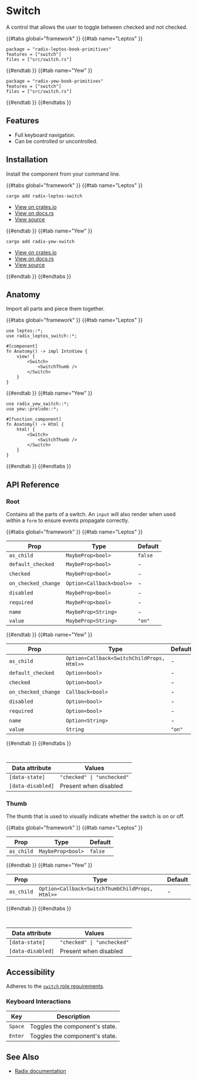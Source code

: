 # Switch

A control that allows the user to toggle between checked and not checked.

{{#tabs global="framework" }}
{{#tab name="Leptos" }}

```toml,trunk
package = "radix-leptos-book-primitives"
features = ["switch"]
files = ["src/switch.rs"]
```

{{#endtab }}
{{#tab name="Yew" }}

```toml,trunk
package = "radix-yew-book-primitives"
features = ["switch"]
files = ["src/switch.rs"]
```

{{#endtab }}
{{#endtabs }}

## Features

-   Full keyboard navigation.
-   Can be controlled or uncontrolled.

## Installation

Install the component from your command line.

{{#tabs global="framework" }}
{{#tab name="Leptos" }}

```shell
cargo add radix-leptos-switch
```

-   [View on crates.io](https://crates.io/crates/radix-leptos-switch)
-   [View on docs.rs](https://docs.rs/radix-leptos-switch/latest/radix_leptos_switch/)
-   [View source](https://github.com/RustForWeb/radix/tree/main/packages/primitives/leptos/switch)

{{#endtab }}
{{#tab name="Yew" }}

```shell
cargo add radix-yew-switch
```

-   [View on crates.io](https://crates.io/crates/radix-yew-switch)
-   [View on docs.rs](https://docs.rs/radix-yew-switch/latest/radix_yew_switch/)
-   [View source](https://github.com/RustForWeb/radix/tree/main/packages/primitives/yew/switch)

{{#endtab }}
{{#endtabs }}

## Anatomy

Import all parts and piece them together.

{{#tabs global="framework" }}
{{#tab name="Leptos" }}

```rust,ignore
use leptos::*;
use radix_leptos_switch::*;

#[component]
fn Anatomy() -> impl IntoView {
    view! {
        <Switch>
            <SwitchThumb />
        </Switch>
    }
}
```

{{#endtab }}
{{#tab name="Yew" }}

```rust,ignore
use radix_yew_switch::*;
use yew::prelude::*;

#[function_component]
fn Anatomy() -> Html {
    html! {
        <Switch>
            <SwitchThumb />
        </Switch>
    }
}
```

{{#endtab }}
{{#endtabs }}

## API Reference

### Root

Contains all the parts of a switch. An `input` will also render when used within a `form` to ensure events propagate correctly.

{{#tabs global="framework" }}
{{#tab name="Leptos" }}

| Prop                | Type                     | Default |
| ------------------- | ------------------------ | ------- |
| `as_child`          | `MaybeProp<bool>`        | `false` |
| `default_checked`   | `MaybeProp<bool>`        | -       |
| `checked`           | `MaybeProp<bool>`        | -       |
| `on_checked_change` | `Option<Callback<bool>>` | -       |
| `disabled`          | `MaybeProp<bool>`        | -       |
| `required`          | `MaybeProp<bool>`        | -       |
| `name`              | `MaybeProp<String>`      | -       |
| `value`             | `MaybeProp<String>`      | `"on"`  |

{{#endtab }}
{{#tab name="Yew" }}

| Prop                | Type                                       | Default |
| ------------------- | ------------------------------------------ | ------- |
| `as_child`          | `Option<Callback<SwitchChildProps, Html>>` | -       |
| `default_checked`   | `Option<bool>`                             | -       |
| `checked`           | `Option<bool>`                             | -       |
| `on_checked_change` | `Callback<bool>`                           | -       |
| `disabled`          | `Option<bool>`                             | -       |
| `required`          | `Option<bool>`                             | -       |
| `name`              | `Option<String>`                           | -       |
| `value`             | `String`                                   | `"on"`  |

{{#endtab }}
{{#endtabs }}

<div style="height: 1em;"></div>

| Data attribute    | Values                     |
| ----------------- | -------------------------- |
| `[data-state]`    | `"checked" \| "unchecked"` |
| `[data-disabled]` | Present when disabled      |

### Thumb

The thumb that is used to visually indicate whether the switch is on or off.

{{#tabs global="framework" }}
{{#tab name="Leptos" }}

| Prop       | Type              | Default |
| ---------- | ----------------- | ------- |
| `as_child` | `MaybeProp<bool>` | `false` |

{{#endtab }}
{{#tab name="Yew" }}

| Prop       | Type                                            | Default |
| ---------- | ----------------------------------------------- | ------- |
| `as_child` | `Option<Callback<SwitchThumbChildProps, Html>>` | -       |

{{#endtab }}
{{#endtabs }}

<div style="height: 1em;"></div>

| Data attribute    | Values                     |
| ----------------- | -------------------------- |
| `[data-state]`    | `"checked" \| "unchecked"` |
| `[data-disabled]` | Present when disabled      |

## Accessibility

Adheres to the [`switch` role requirements](https://www.w3.org/WAI/ARIA/apg/patterns/switch/).

### Keyboard Interactions

| Key     | Description                    |
| ------- | ------------------------------ |
| `Space` | Toggles the component's state. |
| `Enter` | Toggles the component's state. |

## See Also

-   [Radix documentation](https://www.radix-ui.com/primitives/docs/components/switch)
